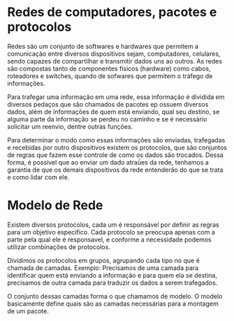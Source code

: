 # Redes de computadores, pacotes e protocolos

Redes são um conjunto de softwares e hardwares que permitem a comunicação entre diversos dispositivos sejam, computadores, celulares, sendo capazes de compartilhar e transmitir dados uns ao outros. As redes são compostas tanto de componentes físicos (hardware) como cabos, roteadores e switches, quando de sofwares que permitem o tráfego de informações.

Para trafegar uma informação em uma rede, essa informação é dividida em diversos pedaços que são chamados de pacotes ep ossuem diversos dados, além de informações de quem está enviando, qual seu destino, se alguma parte da informação se perdeu no caminho e se é necessário solicitar um reenvio, dentre outras funções.

Para determinar o modo como essas informações são enviadas, trafegadas e recebidas por outro dispositivos existem os protocolos, que são conjuntos de regras que fazem esse controle de como os dados são trocados. Dessa forma, é possível que ao enviar um dado atraǘes da rede, tenhamos a garantia de que os demais dispositivos da rede entenderão do que se trata e como lidar com ele.

# Modelo de Rede

Existem diversos protocolos, cada um é responsável por definir as regras para um objetivo específico. Cada protocolo se preocupa apenas com a parte pela qual ele é responsavel, e conforme a necessidade podemos utilizar combinações de protocolos.

Dividimos os protocolos em grupos, agrupando cada tipo no que é chamada de camadas.
Exemplo: Precisamos de uma camada para identificar quem está enviando a informação e para quem ela se destina, precisamos de outra camada para traduzir os dados a serem trafegados.

O conjunto dessas camadas forma o que chamamos de modelo. O modelo basicamente define quais são as camadas necessárias para a montagem de um pacote.

